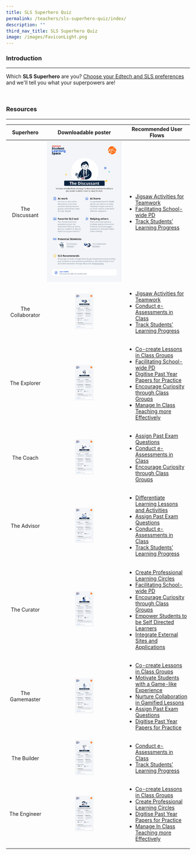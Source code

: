 ```yaml
---
title: SLS Superhero Quiz
permalink: /teachers/sls-superhero-quiz/index/
description: ""
third_nav_title: SLS Superhero Quiz
image: /images/FaviconLight.png
---
```

<h3>Introduction</h3>
<hr>
<p>Which <b>SLS Superhero</b> are you? <a target="_blank" href="https://www.opinionstage.com/api/v2/widgets/84312282-ddd9-4f07-9c36-b9a463720b98/iframe">Choose your Edtech and SLS preferences</a> and we'll tell you what your superpowers are!</p>
<br>

<h3>Resources</h3>
<hr>

<table class="sug-datatable basic">
<thead>
<tr>
<th style="text-align: center; vertical-align: middle;">Superhero</th>      
      <th style="text-align: center; vertical-align: middle;">Downloadable poster</th>
      <th style="text-align: center; vertical-align: middle;">Recommended User Flows</th>
    </tr>
  </thead>
  <tbody>
        <tr>
          <td style="text-align: center; vertical-align: middle;">     
          <p>The Discussant</p>
        </td>
          <td style="text-align: center; vertical-align: middle;">     
        <a target="_blank" href="/files/Marcomms/SLS%20Superhero%20Quiz/The%20Discussant.pdf"> <img style="width: 100%;" src="/images/2Teacher/Marcomms/SLS%20Superhero%20Quiz/The%20Discussant.png"></a> <br>
            </td>
      <td style="text-align: left; vertical-align: middle;">  
        <ul>		
        <li><a target="_blank" href="/teachers/sls-superhero-quiz/jigsaw-activities-for-teamwork/">Jigsaw Activities for Teamwork</a>
        </li>
        <li><a target="_blank" href="/teachers/sls-superhero-quiz/facilitating-schoolwide-pd/">Facilitating School-wide PD</a>
        </li>
        <li><a target="_blank" href="/teachers/sls-superhero-quiz/track-students-learning-progress/">Track Students’ Learning Progress</a>
        </li>
        </ul>
        </td>
    </tr>
    <tr>
      <td style="text-align: center; vertical-align: middle;">   
        <p>The Collaborator</p>
      </td>
      <td style="text-align: center; vertical-align: middle;">
        <a target="_blank" href="/files/Marcomms/SLS%20Superhero%20Quiz/The%20Collaborator.pdf"> <img width="25%" src="/images/2Teacher/Marcomms/SLS%20Superhero%20Quiz/The%20Collaborator.png"></a> <br>     
	</td>       
        <td style="text-align: left; vertical-align: middle;">  
          <ul>
            <li><a target="_blank" href="/teachers/sls-superhero-quiz/jigsaw-activities-for-teamwork/">Jigsaw Activities for Teamwork</a>
            </li>
            <li><a target="_blank" href="/teachers/sls-superhero-quiz/conduct-eassessments-in-class/">Conduct e-Assessments in Class</a>
            </li>
            <li><a target="_blank" href="/teachers/sls-superhero-quiz/track-students-learning-progress/">Track Students’ Learning Progress</a>
            </li>
            </ul>
    </td>
      </tr>
    <tr>
      <td style="text-align: center; vertical-align: middle;">     
        <p>The Explorer</p>
      </td>
      <td style="text-align: center; vertical-align: middle;">
        <a target="_blank" href="/files/Marcomms/SLS%20Superhero%20Quiz/The%20Explorer.pdf"> <img width="25%" src="/images/2Teacher/Marcomms/SLS%20Superhero%20Quiz/The%20Explorer.png"></a> <br>      </td>        
        <td style="text-align: left; vertical-align: middle;">  
          <ul>
            <li><a target="_blank" href="/teachers/sls-superhero-quiz/co-create-lessons-in-class-groups/">Co-create Lessons in Class Groups</a>
            </li>
            <li><a target="_blank" href="/teachers/sls-superhero-quiz/facilitating-schoolwide-pd/">Facilitating School-wide PD</a>
            </li>
            <li><a target="_blank" href="/teachers/sls-superhero-quiz/digitise-past-year-papers-for-practice/">Digitise Past Year Papers for Practice</a>
            </li>
            <li><a target="_blank" href="/teachers/sls-superhero-quiz/encourage-curiosity-through-class-groups/">Encourage Curiosity through Class Groups</a>
            </li>
            <li><a target="_blank" href="/teachers/sls-superhero-quiz/manage-in-class-teaching-more-effectively/">Manage In Class Teaching more Effectively</a>
            </li>
            </ul>
    </td>
      </tr>
    <tr>
      <td style="text-align: center; vertical-align: middle;">
        <p>The Coach</p>
      </td>
      <td style="text-align: center; vertical-align: middle;">
        <a target="_blank" href="/files/Marcomms/SLS%20Superhero%20Quiz/The%20Coach.pdf"> <img width="25%" src="/images/2Teacher/Marcomms/SLS%20Superhero%20Quiz/The%20Coach.png"></a> <br>      
			</td>    
        <td style="text-align: left; vertical-align: middle;">  
          <ul>
            <li><a target="_blank" href="/teachers/sls-superhero-quiz/assign-past-exam-questions/">Assign Past Exam Questions</a>
            </li>
            <li><a target="_blank" href="/teachers/sls-superhero-quiz/conduct-eassessments-in-class/">Conduct e-Assessments in Class</a>
            </li>
            <li><a target="_blank" href="/teachers/sls-superhero-quiz/encourage-curiosity-through-class-groups/">Encourage Curiosity through Class Groups</a>
            </li>
            </ul>
    </td>
      </tr>
    <tr>
      <td style="text-align: center; vertical-align: middle;">
        <p>The Advisor</p>
      </td>
      <td style="text-align: center; vertical-align: middle;">
        <a target="_blank" href="/files/Marcomms/SLS%20Superhero%20Quiz/The%20Advisor.pdf"> <img width="25%" src="/images/2Teacher/Marcomms/SLS%20Superhero%20Quiz/The%20Advisor.png"></a> <br>     
			</td>   
        <td style="text-align: left; vertical-align: middle;">  
          <ul>
            <li><a target="_blank" href="/teachers/sls-superhero-quiz/differentiate-learning-lessons-and-activities/">Differentiate Learning Lessons and Activities</a>
            </li>
            <li><a target="_blank" href="/teachers/sls-superhero-quiz/assign-past-exam-questions/">Assign Past Exam Questions </a>
            </li>
            <li><a target="_blank" href="/teachers/sls-superhero-quiz/conduct-eassessments-in-class/">Conduct e-Assessments in Class</a>
            </li>
            <li><a target="_blank" href="/teachers/sls-superhero-quiz/track-students-learning-progress/">Track Students’ Learning Progress</a>
            </li>
            </ul>
      </td></tr>
    <tr>
      <td style="text-align: center; vertical-align: middle;">
        <p>The Curator</p>
      </td>
      <td style="text-align: center; vertical-align: middle;">
        <a target="_blank" href="/files/Marcomms/SLS%20Superhero%20Quiz/The%20Curator.pdf"> <img width="25%" src="/images/2Teacher/Marcomms/SLS%20Superhero%20Quiz/The%20Curator.png"></a> <br>      
</td>
			<td style="text-align: left; vertical-align: middle;">  
              <ul>
                <li><a target="_blank" href="/teachers/sls-superhero-quiz/create-professional-learning-circles/">Create Professional Learning Circles</a>
                </li>
                <li><a target="_blank" href="/teachers/sls-superhero-quiz/facilitating-schoolwide-pd/">Facilitating School-wide PD</a>
                </li>
                <li><a target="_blank" href="/teachers/sls-superhero-quiz/encourage-curiosity-through-class-groups/">Encourage Curiosity through Class Groups</a>
                </li>
                <li><a target="_blank" href="/teachers/sls-superhero-quiz/empower-students-to-be-self-directed-learners/">Empower Students to be Self Directed Learners</a>
                </li>
                <li><a target="_blank" href="/teachers/sls-superhero-quiz/integrate-external-sites-and-applications/">Integrate External Sites and Applications</a>
                </li>
                </ul>
        </td>
        </tr>
    <tr>
      <td style="text-align: center; vertical-align: middle;">
        <p>The Gamemaster</p>
      </td>
      <td style="text-align: center; vertical-align: middle;">
        <a target="_blank" href="/files/Marcomms/SLS%20Superhero%20Quiz/The%20Gamemaster.pdf"> <img width="25%" src="/images/2Teacher/Marcomms/SLS%20Superhero%20Quiz/The%20Gamemaster.png"></a> <br>
      </td>
      <td style="text-align: left; vertical-align: middle;">  
        <ul>
          <li><a target="_blank" href="/teachers/sls-superhero-quiz/co-create-lessons-in-class-groups/">Co-create Lessons in Class Groups</a>
          </li>
          <li><a target="_blank" href="/teachers/sls-superhero-quiz/motivate-students-with-a-game-like-experience/">Motivate Students with a Game-like Experience</a>
          </li>
          <li><a target="_blank" href="/teachers/sls-superhero-quiz/nurture-collaboration-in-gamified-lessons/">Nurture Collaboration in Gamified Lessons</a>
          </li>
          <li><a target="_blank" href="/teachers/sls-superhero-quiz/assign-past-exam-questions/">Assign Past Exam Questions</a>
          </li>
          <li><a target="_blank" href="/teachers/sls-superhero-quiz/digitise-past-year-papers-for-practice/">Digitise Past Year Papers for Practice</a>
          </li>
          </ul>
  </td>
    </tr>
    <tr>
      <td style="text-align: center; vertical-align: middle;">
        <p>The Builder</p>
      </td>
      <td style="text-align: center; vertical-align: middle;">
        <a target="_blank" href="/files/Marcomms/SLS%20Superhero%20Quiz/The%20Builder.pdf"> <img width="25%" src="/images/2Teacher/Marcomms/SLS%20Superhero%20Quiz/The%20Builder.png"></a> <br>
      </td>
      <td style="text-align: left; vertical-align: middle;">  
        <ul>
          <li><a target="_blank" href="/teachers/sls-superhero-quiz/conduct-eassessments-in-class/">Conduct e-Assessments in Class</a>
          </li>
          <li><a target="_blank" href="/teachers/sls-superhero-quiz/track-students-learning-progress/">Track Students’ Learning Progress</a>
          </li>
          </ul>
  </td>
    </tr>
    <tr>
      <td style="text-align: center; vertical-align: middle;">
        <p>The Engineer</p>
      </td>
      <td style="text-align: center; vertical-align: middle;">
        <a target="_blank" href="/files/Marcomms/SLS%20Superhero%20Quiz/The%20Instructor.pdf"> <img width="25%" src="/images/2Teacher/Marcomms/SLS%20Superhero%20Quiz/The%20Instructor.png"></a> <br>
      </td>
      <td style="text-align: left; vertical-align: middle;">  
        <ul>
          <li><a target="_blank" href="/teachers/sls-superhero-quiz/co-create-lessons-in-class-groups/">Co-create Lessons in Class Groups</a>
          </li>
          <li><a target="_blank" href="/teachers/sls-superhero-quiz/create-professional-learning-circles/">Create Professional Learning Circles</a>
          </li>
          <li><a target="_blank" href="/teachers/sls-superhero-quiz/digitise-past-year-papers-for-practice/">Digitise Past Year Papers for Practice</a>
          </li>
          <li><a target="_blank" href="/teachers/sls-superhero-quiz/manage-in-class-teaching-more-effectively/">Manage In Class Teaching more Effectively</a>
          </li>
          </ul>
  </td>
    </tr>
</tbody>
</table>
